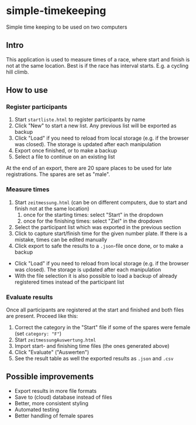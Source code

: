 # simple-timekeeping

Simple time keeping to be used on two computers

## Intro

This application is used to measure times of a race, where start and finish is not at the same location.
Best is if the race has interval starts. E.g. a cycling hill climb.

## How to use

### Register participants

1. Start `startliste.html` to register participants by name
2. Click "New" to start a new list. Any previous list will be exported as backup
3. Click "Load" if you need to reload from local storage (e.g. if the browser was closed). The storage is updated after each manipulation
4. Export once finished, or to make a backup
5. Select a file to continue on an existing list

At the end of an export, there are 20 spare places to be used for late registrations. The spares are set as "male".

### Measure times

1. Start `zeitmessung.html` (can be on different computers, due to start and finish not at the same location)
   1. once for the starting times: select "Start" in the dropdown
   2. once for the finishing times: select "Ziel" in the dropdown
2. Select the participant list which was exported in the previous section
3. Click to capture start/finish time for the given number plate. If there is a mistake, times can be edited manually
4. Click export to safe the results to a `.json`-file once done, or to make a backup

- Click "Load" if you need to reload from local storage (e.g. if the browser was closed). The storage is updated after each manipulation
- With the file selection it is also possible to load a backup of already registered times instead of the participant list

### Evaluate results

Once all participants are registered at the start and finished and both files are present. Proceed like this:

1. Correct the category in the "Start" file if some of the spares were female (set `category: "F"`)
2. Start `zeitmessungAuswertung.html`
3. Import start- and finishing time files (the ones generated above)
4. Click "Evaluate" ("Auswerten")
5. See the result table as well the exported results as `.json` and `.csv`

## Possible improvements

- Export results in more file formats
- Save to (cloud) database instead of files
- Better, more consistent styling
- Automated testing
- Better handling of female spares
